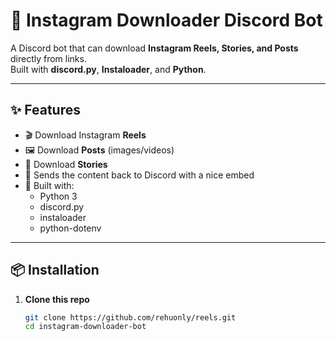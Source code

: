 # 🚀 Instagram Downloader Discord Bot

A Discord bot that can download **Instagram Reels, Stories, and Posts** directly from links.  
Built with **discord.py**, **Instaloader**, and **Python**.

---

## ✨ Features
- 🎬 Download Instagram **Reels**
- 🖼️ Download **Posts** (images/videos)
- 📖 Download **Stories**
- 📌 Sends the content back to Discord with a nice embed
- 🔧 Built with:
  - Python 3
  - discord.py
  - instaloader
  - python-dotenv

---

## 📦 Installation

1. **Clone this repo**
   ```bash
   git clone https://github.com/rehuonly/reels.git
   cd instagram-downloader-bot
